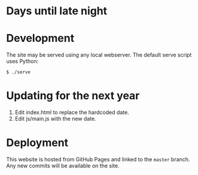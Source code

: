 # Days until late night

# Development

The site may be served using any local webserver. The default serve script uses Python:

    $ ./serve

# Updating for the next year

1. Edit index.html to replace the hardcoded date.
2. Edit js/main.js with the new date.

# Deployment

This website is hosted from GitHub Pages and linked to the `master`
branch. Any new commits will be available on the site.

